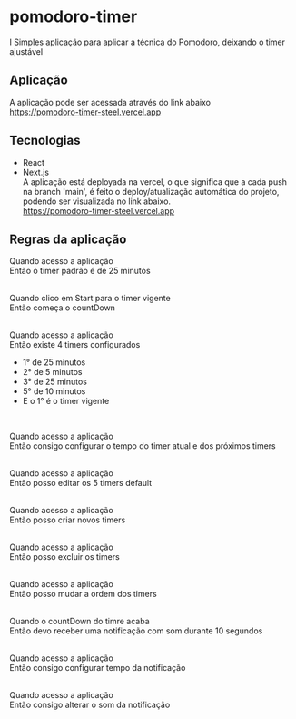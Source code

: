# pomodoro-timer
I Simples aplicação para aplicar a técnica do Pomodoro, deixando o timer ajustável

## Aplicação
A aplicação pode ser acessada através do link abaixo <br />
https://pomodoro-timer-steel.vercel.app

## Tecnologias
 - React
 - Next.js <br />
A aplicação está deployada na vercel, o que significa que a cada push na branch 'main', é feito o deploy/atualização automática do projeto, podendo ser visualizada no link abaixo. <br/>
https://pomodoro-timer-steel.vercel.app <br />

## Regras da aplicação
Quando acesso a aplicação <br />
Então o timer padrão é de 25 minutos <br />
<br />

Quando clico em Start para o timer vigente <br />
Então começa o countDown <br />
<br />

Quando acesso a aplicação <br />
Então existe 4 timers configurados <br />
 - 1° de 25 minutos
 - 2° de 5 minutos 
 - 3° de 25 minutos 
 - 5° de 10 minutos
 - E o 1° é o timer vigente
<br />

Quando acesso a aplicação <br />
Então consigo configurar o tempo do timer atual e dos próximos timers <br />
<br />

Quando acesso a aplicação <br />
Então posso editar os 5 timers default <br />
<br />

Quando acesso a aplicação <br />
Então posso criar novos timers  <br />
<br />

Quando acesso a aplicação <br />
Então posso excluir os timers  <br />
<br />

Quando acesso a aplicação  <br />
Então posso mudar a ordem dos timers <br />
<br />

Quando o countDown do timre acaba  <br />
Então devo receber uma notificação com som durante 10 segundos <br />
<br />
 
Quando acesso a aplicação <br />
Então consigo configurar tempo da notificação <br />
<br />
 
Quando acesso a aplicação <br />
Então consigo alterar o som da notificação <br />
<br />
 
